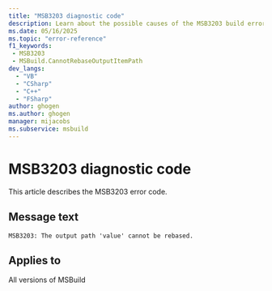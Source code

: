 ```yaml
---
title: "MSB3203 diagnostic code"
description: Learn about the possible causes of the MSB3203 build error, and get troubleshooting tips.
ms.date: 05/16/2025
ms.topic: "error-reference"
f1_keywords:
 - MSB3203
 - MSBuild.CannotRebaseOutputItemPath
dev_langs:
  - "VB"
  - "CSharp"
  - "C++"
  - "FSharp"
author: ghogen
ms.author: ghogen
manager: mijacobs
ms.subservice: msbuild
---
```


# MSB3203 diagnostic code

<!-- :::ErrorDefinitionDescription::: -->
<!-- :::editable-content name="introDescription"::: -->
This article describes the MSB3203 error code.
<!-- :::editable-content-end::: -->

## Message text

<!-- :::editable-content name="messageText"::: -->
`MSB3203: The output path 'value' cannot be rebased.`
<!-- :::editable-content-end::: -->
<!-- MSB3203: The output path "{0}" cannot be rebased. {1} -->

<!-- :::editable-content name="postOutputDescription"::: -->
<!--
{StrBegin="MSB3203: "}UE: This message is shown when the user asks the "MSBuild" task to rebase the paths of its output items relative to the project from where the "MSBuild" task is called (as opposed to the project(s) on which the "MSBuild" task is called), and one of the output item paths is invalid. LOCALIZATION: "{1}" is a localized message from a CLR/FX exception explaining the problem.

{StrBegin="MSB3203: "}UE: This message is shown when the user asks the "MSBuild" task to rebase the paths of its output items relative to the project from where the "MSBuild" task is called (as opposed to the project(s) on which the "MSBuild" task is called), and one of the output item paths is invalid. LOCALIZATION: "{1}" is a localized message from a CLR/FX exception explaining the problem.
-->
<!-- :::editable-content-end::: -->
<!-- :::ErrorDefinitionDescription-end::: -->

## Applies to

All versions of MSBuild
